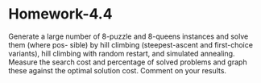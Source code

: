# Homework-4.4
Generate a large number of 8-puzzle and 8-queens instances and solve them (where pos-
sible) by hill climbing (steepest-ascent and first-choice variants), hill climbing with random
restart, and simulated annealing. Measure the search cost and percentage of solved problems
and graph these against the optimal solution cost. Comment on your results.
